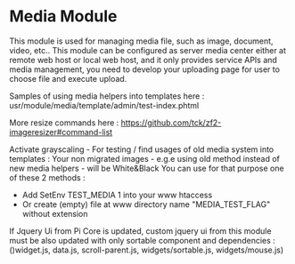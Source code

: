 Media Module
============

This module is used for managing media file, such as image, document, video, etc.. This module can be configured as server
media center either at remote web host or local web host, and it only provides service APIs and media management, you need to
develop your uploading page for user to choose file and execute upload.

Samples of using media helpers into templates here :
usr/module/media/template/admin/test-index.phtml

More resize commands here :
https://github.com/tck/zf2-imageresizer#command-list

Activate grayscaling - For testing / find usages of old media system into templates : 
Your non migrated images - e.g.e using old method instead of new media helpers - will be White&Black
You can use for that purpose one of these 2 methods : 
- Add SetEnv TEST_MEDIA 1 into your www htaccess
- Or create (empty) file at www directory name "MEDIA_TEST_FLAG" without extension

If Jquery Ui from Pi Core is updated, custom jquery ui from this module must be also updated with only sortable component and dependencies :
()widget.js, data.js, scroll-parent.js, widgets/sortable.js, widgets/mouse.js)
